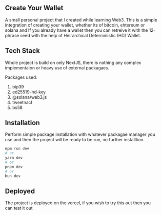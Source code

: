 ## Create Your Wallet

A small personal project that I created while learning Web3. This is a simple integration of creating your wallet, whether its of bitcoin, ehtereum or solana and If you already have a wallet then you can retreive it with the 12-phrase seed with the help of Heirarchical Deterministic (HD) Wallet.

## Tech Stack

Whole project is build on only NextJS, there is nothing any complex implementaion or heavy use of external packagaes.

Packages used: 
  1. bip39
  2. ed25519-hd-key
  3. @solana/web3.js
  4. tweetnacl
  5. bs58

## Installation

Perform simple package installation with whatever packagae manager you use and then the project will be ready to be run, no further installtion.

```bash
npm run dev
# or
yarn dev
# or
pnpm dev
# or
bun dev
```

## Deployed

The project is deployed on the vercel, if you wish to try this out then you can test it out
